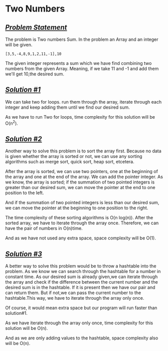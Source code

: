 # Two Numbers

## <u><i><b>Problem Statement</b></i></u>

The problem is Two numbers Sum.
In the problem an Array and an integer will be given.

```
[3,5,-4,8,9,1,2,11,-1],10
```

The given integer represents a sum which we have find combining two numbers from the given Array.
Meaning, if we take 11 and -1 and add them we'll get 10,the desired sum.

## <u><i><b>Solution #1</b></i></u>

We can take two for loops. run them through the array, iterate through each integer and keep adding them until we find our desired sum.

As we have to run Two for loops, time complexity for this solution will be O(n<sup>2</sup>).

## <u><i><b>Solution #2</b></i></u>

Another way to solve this problem is to sort the array first. Because no data is given whether the array is sorted or not, we can use any sorting algorithms such as merge sort, quick sort, heap sort, etcetera.

After the array is sorted, we can use two pointers, one at the beginning of the array and one at the end of the array. We can add the pointer integer. As we know, the array is sorted; if the summation of two pointed integers is greater than our desired sum, we can move the pointer at the end to one position to the left.

And if the summation of two pointed integers is less than our desired sum, we can move the pointer at the beginning to one position to the right.

The time complexity of these sorting algorithms is O(n log(n)). After the sorted array, we have to iterate through the array once. Therefore, we can have the pair of numbers in O(n)time.

And as we have not used any extra space, space complexity will be O(1).

## <u><i><b>Solution #3</b></i></u>

A better way to solve this problem would be to throw a hashtable into the problem. As we know
we can search through the hashtable for a number in constant time. As our desired sum is already given,we can iterate through the array and check if the difference between the current number and the desired sum is in the hashtable. If it is present then we have  our pair and can return them. But if not,we can pass the current number to the hashtable.This way, we have to iterate through the array only once.

Of course, it would mean extra space but our program will run faster than solution#1.

As we have iterate through the array only once, time complexity for this solution will be O(n).

And as we are only adding values to the hashtable, space complexity also will be O(n).

